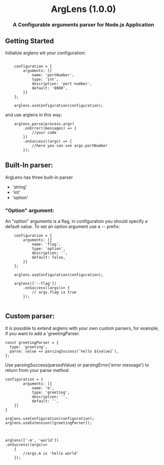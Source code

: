 <h1 style="text-align: center;" markdown="1">ArgLens (1.0.0)</h1>
<h3 style="text-align: center;" markdown="1">A Configurable arguments parser for Node.js Application</h3>


## Getting Started
Initialize arglens wit your configuration:
```javscript

    configuration = {
        arguments: [{
            name: 'portNumber',
            type: 'int',
            description: 'port number',
            default: '8080',
        }]
    };

    arglens.useConfiguration(configuration);
```

and use arglens in this way:
```javscript
    arglens.parse(process.argv)
        .onError((messages) => { 
            //your code
        })
        .onSuccess((args) => {
            //here you can use args.portNumber
        });
```

## Built-In parser:
ArgLens has three built-in parser
+ 'string'
+ 'int'
+ 'option'

### "Option" argument:
An "option" arguments is a flag, in configuration you should specify a default value.
To set an option argument use a -- prefix:
```javscript
    configuration = {
        arguments: [{
            name: 'flag',
            type: 'option',
            description: '',
            default: false,
        }]
    };

    arglens.useConfiguration(configuration);

    arglens(['--flag'])
        .onSuccess((args)=> {
            // args.flag is true
        });
    

```

## Custom parser:
It is possible to extend arglens with your own custom parsers,
for example, if you want to add a 'greetingParser:

```javscript
const greetingParser = {
  type: 'greeting',
  parse: value => parsingSuccess(`hello ${value}`),
};
```
Use parsingSuccess(parsedValue) or parsingError('error message') to return from your parse method

```javscript
configuration = {
        arguments: [{
            name: 'm',
            type: 'greeting',
            description: '',
            default: '',
    }]
}

arglens.useConfiguration(configuration);
arglens.useExtension([greetingParser]);


 
arglens(['-m', 'world'])
.onSuccess((args)=>
    {
        //args.m is 'hello world'
    });



```
